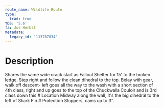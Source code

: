 ```yaml
---
route_name: Wildlife Route
type:
  trad: true
YDS: '5.6'
fa: Joe Herbst
metadata:
  legacy_id: '113787834'
---
```

# Description
Shares the same wide crack start as Fallout Shelter for 15' to the broken ledge. Step right and follow the clean dihedral to the top. Belay with gear, walk off descent- left goes all the way to the wash with a short section of 4th class, right and up goes to the top of the Chuckwalla Couloir and is 3rd class down this.# Location
Midway along the wall, it's the big dihedral to the left of Shark Fin.# Protection
Stoppers, cams up to 3".